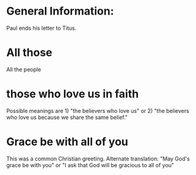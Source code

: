 
# General Information:
Paul ends his letter to Titus.

# All those
All the people

# those who love us in faith
Possible meanings are 1) "the believers who love us" or 2) "the believers who love us because we share the same belief."

# Grace be with all of you
This was a common Christian greeting. Alternate translation: "May God's grace be with you" or "I ask that God will be gracious to all of you"